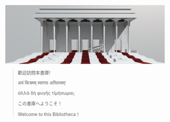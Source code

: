 ![](MAINPICS\A4.png)
> 歡迎訪問本書庫!
> 
> अयं कित्रमम् स्वागतः अस्तित्वम्!
>
> ἀλλὰ δὴ φυγῆς τῑμήσωμαι;
> 
> この書庫へようこそ！
> 
> Welcome to this Bibliotheca！

